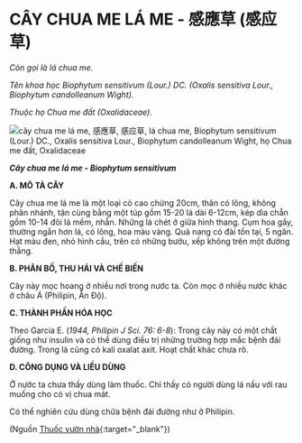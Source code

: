 # CÂY CHUA ME LÁ ME - 感應草 (感应草)

*Còn gọi là lá chua me.*

*Tên khoa học Biophytum sensitivum (Lour.) DC. (Oxalis sensitiva Lour., Biophytum candolleanum Wight).*

*Thuộc họ Chua me đất (Oxalidaceae).*

![cây chua me lá me, 感應草, 感应草, lá chua me, Biophytum sensitivum \(Lour.\) DC., Oxalis sensitiva Lour., Biophytum candolleanum Wight, họ Chua me đất, Oxalidaceae](/imgs/caythuoc/dtl/cay-chua-me-la-me.jpg)

***Cây chua me lá me - Biophytum sensitivum***

**A. MÔ TẢ CÂY**

Cây chua me lá me là một loại cỏ cao chừng 20cm, thân có lông, không phân nhánh, tận cùng bằng một túp gồm 15-20 lá dài 6-12cm, kép dìa chẵn gồm 10-14 đôi lá mềm, nhẵn. Những lá chét ở giữa hình thang. Cụm hoa gầy, thường ngắn hơn lá, có lông, hoa màu vàng. Quả nang có đài tồn tại, 5 ngăn. Hạt màu đen, nhỏ hình cầu, trên có những bướu, xếp không trên một đường thẳng.

**B. PHÂN BỐ, THU HÁI VÀ CHẾ BIẾN**

Cây này mọc hoang ở nhiều nơi trong nước ta. Còn mọc ở nhiều nước khác ở châu Á (Philipin, Ấn Độ).

**C. THÀNH PHẦN HÓA HỌC**

Theo Garcia E. (*1944, Philipin J Sci. 76: 6-8*): Trong cây này có một chất giống như insulin và có thể dùng điều trị những trường hợp mắc bệnh đái đường. Trong lá cũng có kali oxalat axit. Hoạt chất khác chưa rõ.

**D. CÔNG DỤNG VÀ LIỀU DÙNG**

Ở nước ta chưa thấy dùng làm thuốc. Chỉ thấy có người dùng lá nấu với rau muống cho có vị chua mát.

Có thể nghiên cứu dùng chữa bệnh đái đường như ở Philipin.


(Nguồn [Thuốc vườn nhà](http://thuocvuonnha.com){:target="_blank"})
